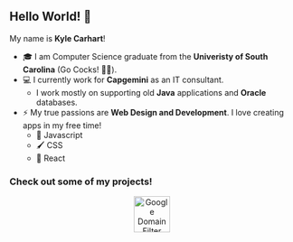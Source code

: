 ## Hello World! 👋

My name is **Kyle Carhart**! 

- 🎓 I am Computer Science graduate from the **Univeristy of South Carolina** (Go Cocks! 🐓🎉).
- 💻 I currently work for **Capgemini** as an IT consultant.
  - I work mostly on supporting old **Java** applications and **Oracle** databases.
- ⚡ My true passions are **Web Design and Development**. I love creating apps in my free time!
  - 🚀 Javascript
  - 🖌️ CSS
  - 🧪 React

### Check out some of my projects!

<p align="center">
  <a href="https://github.com/KMCGamer/google-domain-filter">
    <img src="https://user-images.githubusercontent.com/6385983/71632282-b273ff00-2bdb-11ea-9a62-554cfce1c016.png" alt="Google Domain Filter" title="Google Domain Filter" width="64px"/>
  </a>
</p>
